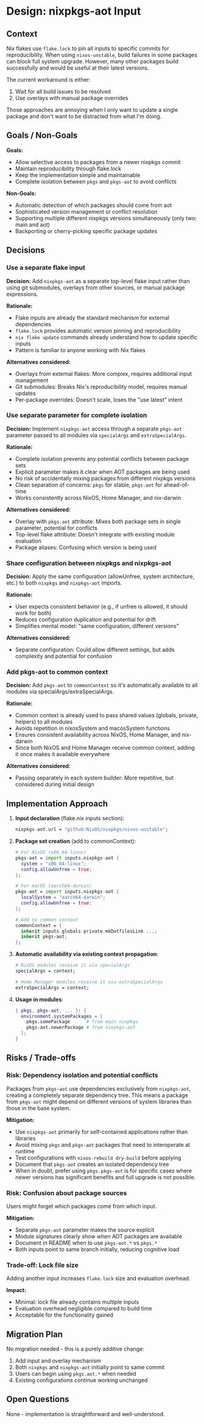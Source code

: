 # Design: nixpkgs-aot Input

## Context

Nix flakes use `flake.lock` to pin all inputs to specific commits for reproducibility. When using `nixos-unstable`, build failures in some packages can block full system upgrade. However, many other packages build successfully and would be useful at their latest versions.

The current workaround is either:
1. Wait for all build issues to be resolved
2. Use overlays with manual package overrides

Those approaches are annoying when I only want to update a single package and don't want to be distracted from what I'm doing.

## Goals / Non-Goals

**Goals:**
- Allow selective access to packages from a newer nixpkgs commit
- Maintain reproducibility through flake.lock
- Keep the implementation simple and maintainable
- Complete isolation between `pkgs` and `pkgs-aot` to avoid conflicts

**Non-Goals:**
- Automatic detection of which packages should come from aot
- Sophisticated version management or conflict resolution
- Supporting multiple different nixpkgs versions simultaneously (only two: main and aot)
- Backporting or cherry-picking specific package updates

## Decisions

### Use a separate flake input

**Decision:** Add `nixpkgs-aot` as a separate top-level flake input rather than using git submodules, overlays from other sources, or manual package expressions.

**Rationale:**
- Flake inputs are already the standard mechanism for external dependencies
- `flake.lock` provides automatic version pinning and reproducibility
- `nix flake update` commands already understand how to update specific inputs
- Pattern is familiar to anyone working with Nix flakes

**Alternatives considered:**
- Overlays from external flakes: More complex, requires additional input management
- Git submodules: Breaks Nix's reproducibility model, requires manual updates
- Per-package overrides: Doesn't scale, loses the "use latest" intent

### Use separate parameter for complete isolation

**Decision:** Implement `nixpkgs-aot` access through a separate `pkgs-aot` parameter passed to all modules via `specialArgs` and `extraSpecialArgs`.

**Rationale:**
- Complete isolation prevents any potential conflicts between package sets
- Explicit parameter makes it clear when AOT packages are being used
- No risk of accidentally mixing packages from different nixpkgs versions
- Clean separation of concerns: `pkgs` for stable, `pkgs-aot` for ahead-of-time
- Works consistently across NixOS, Home Manager, and nix-darwin

**Alternatives considered:**
- Overlay with `pkgs.aot` attribute: Mixes both package sets in single parameter, potential for conflicts
- Top-level flake attribute: Doesn't integrate with existing module evaluation
- Package aliases: Confusing which version is being used

### Share configuration between nixpkgs and nixpkgs-aot

**Decision:** Apply the same configuration (allowUnfree, system architecture, etc.) to both `nixpkgs` and `nixpkgs-aot` imports.

**Rationale:**
- User expects consistent behavior (e.g., if unfree is allowed, it should work for both)
- Reduces configuration duplication and potential for drift
- Simplifies mental model: "same configuration, different versions"

**Alternatives considered:**
- Separate configuration: Could allow different settings, but adds complexity and potential for confusion

### Add pkgs-aot to common context

**Decision:** Add `pkgs-aot` to `commonContext` so it's automatically available to all modules via specialArgs/extraSpecialArgs.

**Rationale:**
- Common context is already used to pass shared values (globals, private, helpers) to all modules
- Avoids repetition in nixosSystem and macosSystem functions
- Ensures consistent availability across NixOS, Home Manager, and nix-darwin
- Since both NixOS and Home Manager receive common context, adding it once makes it available everywhere

**Alternatives considered:**
- Passing separately in each system builder: More repetitive, but considered during initial design

## Implementation Approach

1. **Input declaration** (flake.nix inputs section):
   ```nix
   nixpkgs-aot.url = "github:NixOS/nixpkgs/nixos-unstable";
   ```

2. **Package set creation** (add to commonContext):
   ```nix
   # For NixOS (x86_64-linux)
   pkgs-aot = import inputs.nixpkgs-aot {
     system = "x86_64-linux";
     config.allowUnfree = true;
   };
   
   # For macOS (aarch64-darwin)
   pkgs-aot = import inputs.nixpkgs-aot {
     localSystem = "aarch64-darwin";
     config.allowUnfree = true;
   };
   
   # Add to common context
   commonContext = {
     inherit inputs globals private mkDotfilesLink ...;
     inherit pkgs-aot;
   };
   ```

3. **Automatic availability via existing context propagation**:
   ```nix
   # NixOS modules receive it via specialArgs
   specialArgs = context;
   
   # Home Manager modules receive it via extraSpecialArgs
   extraSpecialArgs = context;
   ```

4. **Usage in modules**:
   ```nix
   { pkgs, pkgs-aot, ... }: {
     environment.systemPackages = [ 
       pkgs.somePackage      # from main nixpkgs
       pkgs-aot.newerPackage # from nixpkgs-aot
     ];
   }
   ```

## Risks / Trade-offs

### Risk: Dependency isolation and potential conflicts

Packages from `pkgs-aot` use dependencies exclusively from `nixpkgs-aot`, creating a completely separate dependency tree. This means a package from `pkgs-aot` might depend on different versions of system libraries than those in the base system.

**Mitigation:**
- Use `nixpkgs-aot` primarily for self-contained applications rather than libraries
- Avoid mixing `pkgs` and `pkgs-aot` packages that need to interoperate at runtime
- Test configurations with `nixos-rebuild dry-build` before applying
- Document that `pkgs-aot` creates an isolated dependency tree
- When in doubt, prefer using `pkgs`. `pkgs-aot` is for specific cases where newer versions has significant benefits and full upgrade is not possible.

### Risk: Confusion about package sources

Users might forget which packages come from which input.

**Mitigation:**
- Separate `pkgs-aot` parameter makes the source explicit
- Module signatures clearly show when AOT packages are available
- Document in README when to use `pkgs-aot.*` vs `pkgs.*`
- Both inputs point to same branch initially, reducing cognitive load

### Trade-off: Lock file size

Adding another input increases `flake.lock` size and evaluation overhead.

**Impact:**
- Minimal: lock file already contains multiple inputs
- Evaluation overhead negligible compared to build time
- Acceptable for the functionality gained

## Migration Plan

No migration needed - this is a purely additive change:

1. Add input and overlay mechanism
2. Both `nixpkgs` and `nixpkgs-aot` initially point to same commit
3. Users can begin using `pkgs.aot.*` when needed
4. Existing configurations continue working unchanged

## Open Questions

None - implementation is straightforward and well-understood.

